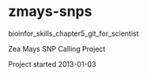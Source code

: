 # zmays-snps
bioinfor_skills_chapter5_git_for_scientist

Zea Mays SNP Calling Project

Project started 2013-01-03
